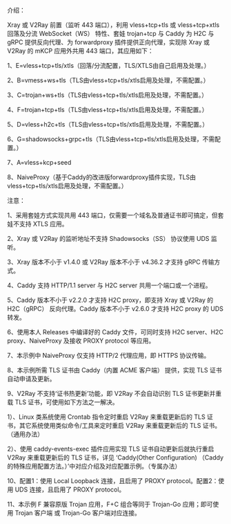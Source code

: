介绍：

Xray 或 V2Ray 前置（监听 443 端口），利用 vless+tcp+tls 或 vless+tcp+xtls 回落及分流 WebSocket（WS） 特性、套娃 trojan+tcp 与 Caddy 为 H2C 与 gRPC 提供反向代理、为 forwardproxy 插件提供正向代理，实现除 Xray 或 V2Ray 的 mKCP 应用外共用 443 端口，其应用如下：

1、E=vless+tcp+tls/xtls（回落/分流配置，TLS/XTLS由自己启用及处理。）

2、B=vmess+ws+tls（TLS由vless+tcp+tls/xtls启用及处理，不需配置。）

3、C=trojan+ws+tls（TLS由vless+tcp+tls/xtls启用及处理，不需配置。）

4、F=trojan+tcp+tls（TLS由vless+tcp+tls/xtls启用及处理，不需配置。）

5、D=vless+h2c+tls（TLS由vless+tcp+tls/xtls启用及处理，不需配置。）

6、G=shadowsocks+grpc+tls（TLS由vless+tcp+tls/xtls启用及处理，不需配置。）

7、A=vless+kcp+seed

8、NaiveProxy（基于Caddy的改进版forwardproxy插件实现，TLS由vless+tcp+tls/xtls启用及处理，不需配置。）

注意：

1、采用套娃方式实现共用 443 端口，仅需要一个域名及普通证书即可搞定，但套娃不支持 XTLS 应用。

2、Xray 或 V2Ray 的监听地址不支持 Shadowsocks（SS） 协议使用 UDS 监听。

3、Xray 版本不小于 v1.4.0 或 V2Ray 版本不小于 v4.36.2 才支持 gRPC 传输方式。

4、Caddy 支持 HTTP/1.1 server 与 H2C server 共用一个端口或一个进程。

5、Caddy 版本不小于 v2.2.0 才支持 H2C proxy，即支持 Xray 或 V2Ray 的 H2C（gRPC） 反向代理。Caddy 版本不小于 v2.6.0 才支持 H2C proxy 的 UDS 转发。

6、使用本人 Releases 中编译好的 Caddy 文件，可同时支持 H2C server、H2C proxy、NaiveProxy 及接收 PROXY protocol 等应用。

7、本示例中 NaiveProxy 仅支持 HTTP/2 代理应用，即 HTTPS 协议传输。

8、本示例所需 TLS 证书由 Caddy（内置 ACME 客户端） 提供，实现 TLS 证书自动申请及更新。

9、V2Ray 不支持‘证书热更新’功能，即 V2Ray 不会自动识别 TLS 证书更新并重载 TLS 证书，可使用如下方法之一解决。

1）、Linux 类系统使用 Crontab 指令定时重启 V2Ray 来重载更新后的 TLS 证书，其它系统使用类似命令/工具来定时重启 V2Ray 来重载更新后的 TLS 证书。（通用办法）

2）、使用 caddy-events-exec 插件应用实现 TLS 证书自动更新后就执行重启 V2Ray 来重载更新后的 TLS 证书，详见 ‘Caddy(Other Configuration) （Caddy的特殊应用配置方法。）’中对应介绍及对应配置示例。（专属办法）

10、配置1：使用 Local Loopback 连接，且启用了 PROXY protocol。配置2：使用 UDS 连接，且启用了 PROXY protocol。

11、本示例 F 兼容原版 Trojan 应用，F+C 组合等同于 Trojan-Go 应用；即可使用 Trojan 客户端 或 Trojan-Go 客户端对应连接。
